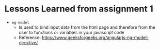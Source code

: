 # Lessons Learned from assignment 1
+ `ng-model`
  - Is used to bind input data from the html page and therefore from the user to functions or variables in your javascript code  
  - Reference: https://www.geeksforgeeks.org/angularjs-ng-model-directive/
